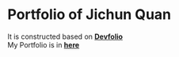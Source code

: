 # Portfolio of Jichun Quan
It is constructed based on **[Devfolio](https://github.com/RyanFitzgerald/devfolio)**  
My Portfolio is in **[here](https://cocky-keller-fb97ed.netlify.app)**  
